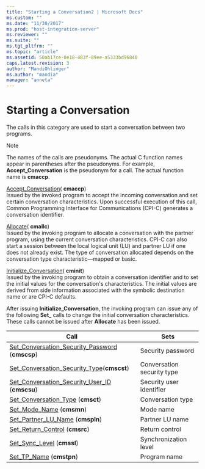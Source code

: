 ```yaml
---
title: "Starting a Conversation2 | Microsoft Docs"
ms.custom: ""
ms.date: "11/30/2017"
ms.prod: "host-integration-server"
ms.reviewer: ""
ms.suite: ""
ms.tgt_pltfrm: ""
ms.topic: "article"
ms.assetid: 50ab17ce-0e18-483f-89ee-a5333bd96840
caps.latest.revision: 3
author: "MandiOhlinger"
ms.author: "mandia"
manager: "anneta"
---
```

# Starting a Conversation
The calls in this category are used to start a conversation between two programs.  
  
> [!NOTE]
>  The names of the calls are pseudonyms. The actual C function names appear in parentheses after the pseudonyms. For example, **Accept_Conversation** is the pseudonym for a call. The actual function name is **cmaccp**.  
  
 [Accept_Conversation](./accept-conversation-cpi-c-2.md)( **cmaccp**)  
 Issued by the invoked program to accept the incoming conversation and set certain conversation characteristics. Upon successful execution of this call, Common Programming Interface for Communications (CPI-C) generates a conversation identifier.  
  
 [Allocate](./allocate-cpi-c-2.md)( **cmallc**)  
 Issued by the invoking program to allocate a conversation with the partner program, using the current conversation characteristics. CPI-C can also start a session between the local logical unit (LU) and partner LU if one does not already exist. The type of conversation allocated depends on the conversation type characteristic—mapped or basic.  
  
 [Initialize_Conversation](./initialize-conversation-cpi-c-1.md)( **cminit**)  
 Issued by the invoking program to obtain a conversation identifier and to set the initial values for the conversation's characteristics. The initial values are derived from side information associated with the symbolic destination name or are CPI-C defaults.  
  
 After issuing **Initialize_Conversation**, the invoking program can issue any of the following **Set_** calls to change the initial conversation characteristics. These calls cannot be issued after **Allocate** has been issued.  
  
|Call|Sets|  
|----------|----------|  
|[Set_Conversation_Security_Password](./set-conversation-security-password-cpi-c-1.md) (**cmscsp**)|Security password|  
|[Set_Conversation_Security_Type](./set-conversation-security-type-cpi-c-1.md)(**cmscst**)|Conversation security type|  
|[Set_Conversation_Security_User_ID](./set-conversation-security-user-id-cpi-c-1.md) (**cmscsu**)|Security user identifier|  
|[Set_Conversation_Type](./set-conversation-type-cpi-c-1.md) (**cmsct**)|Conversation type|  
|[Set_Mode_Name](./set-mode-name-cpi-c-2.md) (**cmsmn**)|Mode name|  
|[Set_Partner_LU_Name](./set-partner-lu-name-cpi-c-2.md) (**cmspln**)|Partner LU name|  
|[Set_Return_Control](./set-return-control-cpi-c-2.md) (**cmsrc**)|Return control|  
|[Set_Sync_Level](./set-sync-level-cpi-c-1.md) (**cmssl**)|Synchronization level|  
|[Set_TP_Name](./set-tp-name-cpi-c-1.md) (**cmstpn**)|Program name|